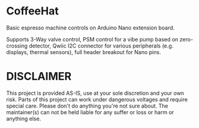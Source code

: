 # CoffeeHat

Basic espresso machine controls on Arduino Nano extension board.

Supports 3-Way valve control, PSM control for a vibe pump based on zero-crossing detector, Qwiic I2C connector for various peripherals (e.g. displays, thermal sensors), full header breakout for Nano pins.

# DISCLAIMER

This project is provided AS-IS, use at your sole discretion and your own risk. Parts of this project can work under dangerous voltages and require special care. Please don't do anything you're not sure about. The maintainer(s) can not be held liable for any suffer or loss or harm or anything else.
